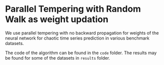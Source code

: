 # Parallel Tempering with Random Walk as weight updation

We use parallel tempering with no backward propagation for weights of the neural network for chaotic time series prediction in various benchmark datasets.

The code of the algorithm can be found in the `code` folder. The results may be found for some of the datasets in `results` folder.
